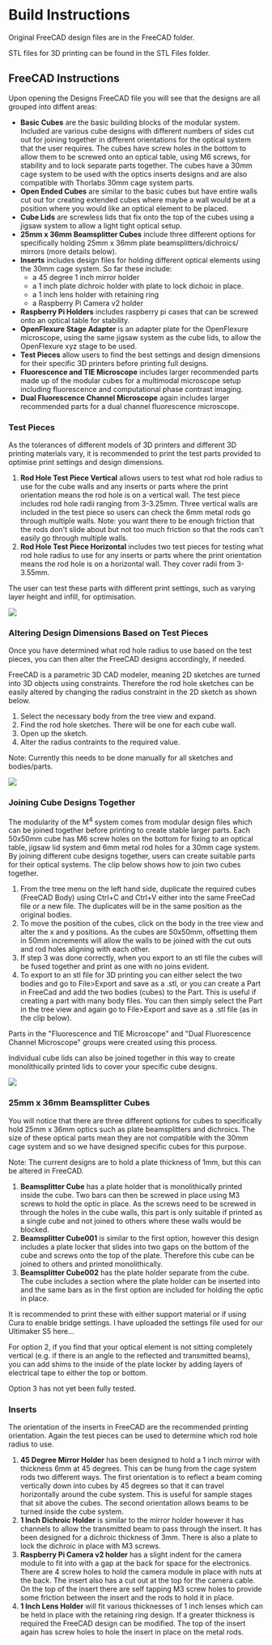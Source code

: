 # Build Instructions

Original FreeCAD design files are in the FreeCAD folder.

STL files for 3D printing can be found in the STL Files folder.

## FreeCAD Instructions

Upon opening the Designs FreeCAD file you will see that the designs are all grouped into diffent areas:

* **Basic Cubes** are the basic building blocks of the modular system. Included are various cube designs with different numbers of sides cut out for joining together in different 
orientations for the optical system that the user requires. The cubes have screw holes in the bottom to allow them to be screwed onto an optical table, using M6 screws, for stability and to lock separate parts together.
The cubes have a 30mm cage system to be used with the optics inserts designs and are also compatible with Thorlabs 30mm cage system parts.
* **Open Ended Cubes** are similar to the basic cubes but have entire walls cut out for creating extended cubes where maybe a wall would be at a position where you would like an optical element to be placed.
* **Cube Lids** are screwless lids that fix onto the top of the cubes using a jigsaw system to allow a light tight optical setup. 
* **25mm x 36mm Beamsplitter Cubes** include three different options for specifically holding 25mm x 36mm plate beamsplitters/dichroics/ mirrors (more details below).
* **Inserts** includes design files for holding different optical elements using the 30mm cage system. So far these include:
  * a 45 degree 1 inch mirror holder
  * a 1 inch plate dichroic holder with plate to lock dichoic in place.
  * a 1 inch lens holder with retaining ring
  * a Raspberry Pi Camera v2 holder
* **Raspberry Pi Holders** includes raspberry pi cases that can be screwed onto an optical table for stability.
* **OpenFlexure Stage Adapter** is an adapter plate for the OpenFlexure microscope, using the same jigsaw system as the cube lids, to allow the OpenFlexure xyz stage to be used.
* **Test Pieces** allow users to find the best settings and design dimensions for their specific 3D printers before printing full designs.
* **Fluorescence and TIE Microscope** includes larger recommended parts made up of the modular cubes for a multimodal microscope setup including fluorescence and computational phase contrast imaging.
* **Dual Fluorescence Channel Microscope** again includes larger recommended parts for a dual channel fluorescence microscope.

### Test Pieces

As the tolerances of different models of 3D printers and different 3D printing materials vary, it is recommended to print the test parts provided to optimise print settings and design dimensions. 

1. **Rod Hole Test Piece Vertical** allows users to test what rod hole radius to use for the cube walls and any inserts or parts where the print orientation means the rod hole is on a vertical wall. The test piece includes rod hole radii ranging from 3-3.25mm. Three vertical walls are included in the test piece so users can check the 6mm metal rods go through multiple walls. Note: you want there to be enough friction that the rods don't slide about but not too much friction so that the rods can't easily go through multiple walls.
2. **Rod Hole Test Piece Horizontal** includes two test pieces for testing what rod hole radius to use for any inserts or parts where the print orientation means the rod hole is on a horizontal wall. They cover radii from 3-3.55mm.

The user can test these parts with different print settings, such as varying layer height and infill, for optimisation.

![](https://github.com/gemmacairns/3D-Printed-Microscopes/blob/master/3D%20Printer%20Design%20Files/Instruction%20Clips/Test%20Pieces.PNG)

### Altering Design Dimensions Based on Test Pieces

Once you have determined what rod hole radius to use based on the test pieces, you can then alter the FreeCAD designs accordingly, if needed.

FreeCAD is a parametric 3D CAD modeler, meaning 2D sketches are turned into 3D objects using constraints. Therefore the rod hole sketches can be easily altered by changing the radius constraint in the 2D sketch as shown below.

1. Select the necessary body from the tree view and expand. 
2. Find the rod hole sketches. There will be one for each cube wall.
3. Open up the sketch.
4. Alter the radius contraints to the required value.

Note: Currently this needs to be done manually for all sketches and bodies/parts.

![](https://github.com/gemmacairns/3D-Printed-Microscopes/blob/master/3D%20Printer%20Design%20Files/Instruction%20Clips/EditRodHoleRadius.gif)

### Joining Cube Designs Together

The modularity of the M<sup>4</sup> system comes from modular design files which can be joined together before printing to create stable larger parts. Each 50x50mm cube has M6 screw holes on the bottom for fixing to an optical table, jigsaw lid system and 6mm metal rod holes for a 30mm cage system. By joining different cube designs together, users can create suitable parts for their optical systems. The clip below shows how to join two cubes together. 

1. From the tree menu on the left hand side, duplicate the required cubes (FreeCAD Body) using Ctrl+C and Ctrl+V either into the same FreeCad file or a new file. The duplicates will be in the same position as the original bodies.
2. To move the position of the cubes, click on the body in the tree view and alter the x and y positions. As the cubes are 50x50mm, offsetting them in 50mm increments will allow the walls to be joined with the cut outs and rod holes aligning with each other.
3. If step 3 was done correctly, when you export to an stl file the cubes will be fused together and print as one with no joins evident. 
4. To export to an stl file for 3D printing you can either select the two bodies and go to File>Export and save as a .stl, or you can create a Part in FreeCad and add the two bodies (cubes) to the Part. This is useful if creating a part with many body files. You can then simply select the Part in the tree view and again go to File>Export and save as a .stl file (as in the clip below).

Parts in the "Fluorescence and TIE Microscope" and "Dual Fluorescence Channel Microscope" groups were created using this process.

Individual cube lids can also be joined together in this way to create monolithically printed lids to cover your specific cube designs. 

![](https://github.com/gemmacairns/3D-Printed-Microscopes/blob/master/3D%20Printer%20Design%20Files/Instruction%20Clips/HowToJoinCubes.gif)

### 25mm x 36mm Beamsplitter Cubes

You will notice that there are three different options for cubes to specifically hold 25mm x 36mm optics such as plate beamsplitters and dichroics. The size of these optical parts mean they are not compatible with the 30mm cage system and so we have designed specific cubes for this purpose.

Note: The current designs are to hold a plate thickness of 1mm, but this can be altered in FreeCAD.

1. **Beamsplitter Cube** has a plate holder that is monolithically printed inside the cube. Two bars can then be screwed in place using M3 screws to hold the optic in place. As the screws need to be screwed in through the holes in the cube walls, this part is only suitable if printed as a single cube and not joined to others where these walls would be blocked.
2. **Beamsplitter Cube001** is similar to the first option, however this design includes a plate locker that slides into two gaps on the bottom of the cube and screws onto the top of the plate. Therefore this cube can be joined to others and printed monolithically.
3. **Beamsplitter Cube002** has the plate holder separate from the cube. The cube includes a section where the plate holder can be inserted into and the same bars as in the first option are included for holding the optic in place.

It is recommended to print these with either support material or if using Cura to enable bridge settings. I have uploaded the settings file used for our Ultimaker S5 here...

For option 2, if you find that your optical element is not sitting completely vertical (e.g. if there is an angle to the reflected and transmitted beams), you can add shims to the inside of the plate locker by adding layers of electrical tape to either the top or bottom.

Option 3 has not yet been fully tested.

### Inserts

The orientation of the inserts in FreeCAD are the recommended printing orientation. Again the test pieces can be used to determine which rod hole radius to use.

1. **45 Degree Mirror Holder** has been designed to hold a 1 inch mirror with thickness 6mm at 45 degrees. This can be hung from the cage system rods two different ways. The first orientation is to reflect a beam coming vertically down into cubes by 45 degrees so that it can travel horizontally around the cube system. This is useful for sample stages that sit above the cubes. The second orientation allows beams to be turned inside the cube system.
2. **1 Inch Dichroic Holder** is similar to the mirror holder however it has channels to allow the transmitted beam to pass through the insert. It has been designed for a dichroic thickness of 3mm. There is also a plate to lock the dichroic in place with M3 screws.
3. **Raspberry Pi Camera v2 holder** has a slight indent for the camera module to fit into with a gap at the back for space for the electronics. There are 4 screw holes to hold the camera module in place with nuts at the back. The insert also has a cut out at the top for the camera cable. On the top of the insert there are self tapping M3 screw holes to provide some friction between the insert and the rods to hold it in place.
4. **1 Inch Lens Holder** will fit various thicknesses of 1 inch lenses which can be held in place with the retaining ring design. If a greater thickness is required the FreeCAD design can be modified. The top of the insert again has screw holes to hole the insert in place on the metal rods.

